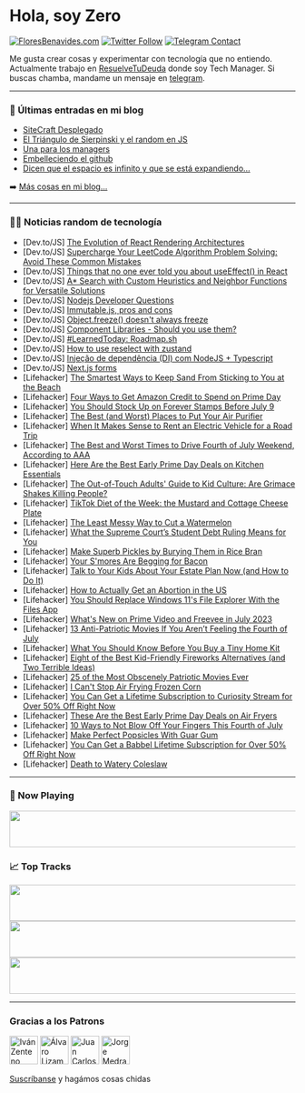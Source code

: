 # Hola, soy Zero

[![FloresBenavides.com](https://img.shields.io/website?down_message=oops&label=MiBlog&style=for-the-badge&up_message=online&url=https%3A%2F%2Ffloresbenavides.com)](https://floresbenavides.com) [![Twitter Follow](https://img.shields.io/twitter/follow/ZeroDragon?color=%231DA1F2&label=Follow&logo=twitter&logoColor=ffffff&style=for-the-badge)](https://twitter.com/zerodragon) [![Telegram Contact](https://img.shields.io/badge/escr%C3%ADbeme-ZeroDragon-%2326A5E4?style=for-the-badge&logo=telegram)](https://t.me/zerodragon)

Me gusta crear cosas y experimentar con tecnología que no entiendo.
Actualmente trabajo en [ResuelveTuDeuda](http://github.com/resuelve) donde soy Tech Manager.
Si buscas chamba, mandame un mensaje en [telegram](https://t.me/zerodragon).

---

### 📕 Últimas entradas en mi blog
<!-- BLOG-POST-LIST:START -->
- [SiteCraft Desplegado](https://floresbenavides.com/sitecraft-desplegado/)
- [El Triángulo de Sierpinski y el random en JS](https://floresbenavides.com/el-triangulo-de-sierpinski-y-el-random-en-js/)
- [Una para los managers](https://floresbenavides.com/una-para-los-managers/)
- [Embelleciendo el github](https://floresbenavides.com/embelleciendo-el-github/)
- [Dicen que el espacio es infinito y que se está expandiendo…](https://floresbenavides.com/dicen-que-el-espacio-es-infinito-y-que-se-esta-expandiendo/)
<!-- BLOG-POST-LIST:END -->

➡️ [Más cosas en mi blog...](https://floresbenavides.com)

---

### 👨‍💻 Noticias random de tecnología
<!-- TECH-POSTS:START -->
- [Dev.to/JS] [The Evolution of React Rendering Architectures](https://dev.to/teekay/the-evolution-of-react-rendering-architectures-56p4)
- [Dev.to/JS] [Supercharge Your LeetCode Algorithm Problem Solving: Avoid These Common Mistakes](https://dev.to/papercoding22/supercharge-your-leetcode-algorithm-problem-solving-avoid-these-common-mistakes-3648)
- [Dev.to/JS] [Things that no one ever told you about useEffect&lpar;&rpar; in React](https://dev.to/kokaneka/things-that-no-one-ever-told-you-about-useeffect-in-react-5fij)
- [Dev.to/JS] [A* Search with Custom Heuristics and Neighbor Functions for Versatile Solutions](https://dev.to/slobodan4nista/a-search-with-custom-heuristics-and-neighbor-functions-for-versatile-solutions-k1h)
- [Dev.to/JS] [Nodejs Developer Questions](https://dev.to/abidullah786/nodejs-developer-questions-56k)
- [Dev.to/JS] [Immutable.js, pros and cons](https://dev.to/waynechoidev/immutability-2-immutablejs-pros-and-cons-23b1)
- [Dev.to/JS] [Object.freeze&lpar;&rpar; doesn&#39;t always freeze](https://dev.to/waynechoidev/immutability-1-objectfreeze-doesnt-always-freeze-48fo)
- [Dev.to/JS] [Component Libraries - Should you use them?](https://dev.to/jacobandrewsky/component-librarires-should-you-use-them-4ff7)
- [Dev.to/JS] [#LearnedToday: Roadmap.sh](https://dev.to/danielzotti/learnedtoday-roadmapsh-4pf9)
- [Dev.to/JS] [How to use reselect with zustand](https://dev.to/redclouds/how-to-use-reselect-with-zustand-5eck)
- [Dev.to/JS] [Injeção de dependência &lpar;DI&rpar; com NodeJS + Typescript](https://dev.to/lucasprochnow/injecao-de-dependencia-di-com-nodejs-typescript-3a5f)
- [Dev.to/JS] [Next.js forms](https://dev.to/irishgeoff11/nextjs-forms-2n3h)
- [Lifehacker] [The Smartest Ways to Keep Sand From Sticking to You at the Beach](https://lifehacker.com/the-smartest-ways-to-keep-sand-from-sticking-to-you-at-1850593901)
- [Lifehacker] [Four Ways to Get Amazon Credit to Spend on Prime Day](https://lifehacker.com/four-ways-to-get-amazon-credit-to-spend-on-prime-day-1850593913)
- [Lifehacker] [You Should Stock Up on Forever Stamps Before July 9](https://lifehacker.com/you-should-stock-up-on-forever-stamps-before-july-9-1850593922)
- [Lifehacker] [The Best &lpar;and Worst&rpar; Places to Put Your Air Purifier](https://lifehacker.com/the-best-and-worst-places-to-put-your-air-purifier-1850593972)
- [Lifehacker] [When It Makes Sense to Rent an Electric Vehicle for a Road Trip](https://lifehacker.com/when-it-makes-sense-to-rent-an-electric-vehicle-for-a-r-1850593978)
- [Lifehacker] [The Best and Worst Times to Drive Fourth of July Weekend, According to AAA](https://lifehacker.com/the-best-and-worst-times-to-drive-fourth-of-july-weeken-1850593988)
- [Lifehacker] [Here Are the Best Early Prime Day Deals on Kitchen Essentials](https://lifehacker.com/here-are-the-best-early-prime-day-deals-on-kitchen-esse-1850592785)
- [Lifehacker] [The Out-of-Touch Adults&#39; Guide to Kid Culture: Are Grimace Shakes Killing People?](https://lifehacker.com/the-out-of-touch-adults-guide-to-kid-culture-are-grima-1850597126)
- [Lifehacker] [TikTok Diet of the Week: the Mustard and Cottage Cheese Plate](https://lifehacker.com/tiktok-diet-of-the-week-the-mustard-and-cottage-cheese-1850597057)
- [Lifehacker] [The Least Messy Way to Cut a Watermelon](https://lifehacker.com/the-least-messy-way-to-cut-a-watermelon-1850597009)
- [Lifehacker] [What the Supreme Court’s Student Debt Ruling Means for You](https://lifehacker.com/what-the-supreme-court-s-student-debt-ruling-means-for-1850596926)
- [Lifehacker] [Make Superb Pickles by Burying Them in Rice Bran](https://lifehacker.com/make-superb-pickles-by-burying-them-in-rice-bran-1850593204)
- [Lifehacker] [Your S&#39;mores Are Begging for Bacon](https://lifehacker.com/your-smores-are-begging-for-bacon-1850596330)
- [Lifehacker] [Talk to Your Kids About Your Estate Plan Now &lpar;and How to Do It&rpar;](https://lifehacker.com/talk-to-your-kids-about-your-estate-plan-now-and-how-t-1850586552)
- [Lifehacker] [How to Actually Get an Abortion in the US](https://lifehacker.com/how-to-actually-get-an-abortion-in-the-us-1850537360)
- [Lifehacker] [You Should Replace Windows 11&#39;s File Explorer With the Files App](https://lifehacker.com/you-should-replace-windows-11s-file-explorer-with-the-f-1850594433)
- [Lifehacker] [What&#39;s New on Prime Video and Freevee in July 2023](https://lifehacker.com/whats-new-on-prime-video-and-freevee-in-july-2023-1850595576)
- [Lifehacker] [13 Anti-Patriotic Movies If You Aren’t Feeling the Fourth of July](https://lifehacker.com/13-anti-patriotic-movies-if-you-aren-t-feeling-the-four-1850594352)
- [Lifehacker] [What You Should Know Before You Buy a Tiny Home Kit](https://lifehacker.com/what-you-should-know-before-you-buy-a-tiny-home-kit-1850594127)
- [Lifehacker] [Eight of the Best Kid-Friendly Fireworks Alternatives &lpar;and Two Terrible Ideas&rpar;](https://lifehacker.com/eight-of-the-best-kid-friendly-fireworks-alternatives-1850593183)
- [Lifehacker] [25 of the Most Obscenely Patriotic Movies Ever](https://lifehacker.com/20-of-the-most-obscenely-patriotic-movies-ever-1847211948)
- [Lifehacker] [I Can&#39;t Stop Air Frying Frozen Corn](https://lifehacker.com/i-cant-stop-air-frying-frozen-corn-1850593035)
- [Lifehacker] [You Can Get a Lifetime Subscription to Curiosity Stream for Over 50% Off Right Now](https://lifehacker.com/you-can-get-a-lifetime-subscription-to-curiosity-stream-1850589361)
- [Lifehacker] [These Are the Best Early Prime Day Deals on Air Fryers](https://lifehacker.com/these-are-the-best-early-prime-day-deals-on-air-fryers-1850583409)
- [Lifehacker] [10 Ways to Not Blow Off Your Fingers This Fourth of July](https://lifehacker.com/10-ways-to-not-blow-off-your-fingers-this-fourth-of-jul-1850592369)
- [Lifehacker] [Make Perfect Popsicles With Guar Gum](https://lifehacker.com/make-perfect-popsicles-with-guar-gum-1850591737)
- [Lifehacker] [You Can Get a Babbel Lifetime Subscription for Over 50% Off Right Now](https://lifehacker.com/you-can-get-a-babbel-lifetime-subscription-for-over-50-1850589333)
- [Lifehacker] [Death to Watery Coleslaw](https://lifehacker.com/death-to-watery-coleslaw-1850592131)<!-- TECH-POSTS:END -->

---

### 🎵 Now Playing
<a href="https://spotify-now-playing-dun.vercel.app/now-playing?open"><img src="https://spotify-now-playing-dun.vercel.app/now-playing" width="540" height="64"></a>

### 📈 Top Tracks
<a href="https://spotify-now-playing-dun.vercel.app/top-tracks?i=1&open"><img src="https://spotify-now-playing-dun.vercel.app/top-tracks?i=1" width="540" height="64"></a>
<a href="https://spotify-now-playing-dun.vercel.app/top-tracks?i=2&open"><img src="https://spotify-now-playing-dun.vercel.app/top-tracks?i=2" width="540" height="64"></a>
<a href="https://spotify-now-playing-dun.vercel.app/top-tracks?i=3&open"><img src="https://spotify-now-playing-dun.vercel.app/top-tracks?i=3" width="540" height="64"></a>

---

### Gracias a los Patrons
[<img src="https://avatars.githubusercontent.com/u/243380?v=4" alt="Iván Zenteno" width="50px">](https://github.com/k001) [<img src="https://avatars.githubusercontent.com/u/19955639?v=4" alt="Álvaro Lizama" width="50px">](https://github.com/alvarolizama) [<img src="https://avatars.githubusercontent.com/u/2718753?v=4" alt="Juan Carlos Ruiz" width="50px">](https://github.com/JuanCrg90) [<img src="https://avatars.githubusercontent.com/u/37025?v=4" alt="Jorge Medrano" width="50px">](https://github.com/h1pp1e) 

[Suscríbanse](https://www.patreon.com/zerodragon) y hagámos cosas chidas
